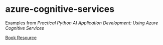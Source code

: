 # azure-cognitive-services

Examples from *Practical Python AI Application Development: Using Azure Cognitive Services*

[Book Resource](https://deepmind.com.tw/?page_id=3929)
